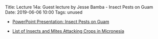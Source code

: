 Title: Lecture 14a:  Guest lecture by Jesse Bamba - Insect Pests on Guam
Date: 2019-06-06 10:00
Tags: unused

* [PowerPoint Presentation: Insect Pests on Guam](/pdfs/bamba_insect_pests.pptx)

* [List of Insects and Mites Attacking Crops in Micronesia](https://aubreymoore.github.io/crop-pest-list/)
